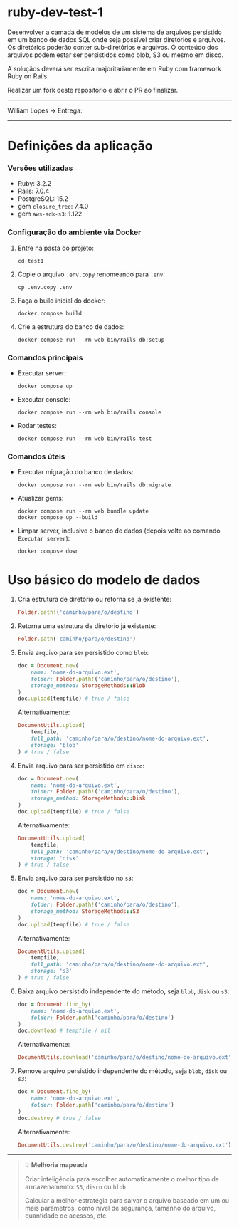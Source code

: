 # ruby-dev-test-1

Desenvolver a camada de modelos de um sistema de arquivos persistido em um banco de dados SQL onde seja possível criar diretórios e arquivos. Os diretórios poderão conter sub-diretórios e arquivos. O conteúdo dos arquivos podem estar ser persistidos como blob, S3 ou mesmo em disco.

A soluçãos deverá ser escrita majoritariamente em Ruby com framework Ruby on Rails.

Realizar um fork deste repositório e abrir o PR ao finalizar.

---

William Lopes -> Entrega:

---

# Definições da aplicação
### Versões utilizadas
* Ruby: 3.2.2
* Rails: 7.0.4
* PostgreSQL: 15.2
* gem `closure_tree`: 7.4.0
* gem `aws-sdk-s3`: 1.122

### Configuração do ambiente via Docker
1. Entre na pasta do projeto:
    ```
    cd test1
    ```
1. Copie o arquivo `.env.copy` renomeando para `.env`:
    ```
    cp .env.copy .env
    ```
1. Faça o build inicial do docker:
   ```
   docker compose build
   ```
1. Crie a estrutura do banco de dados:
    ```
    docker compose run --rm web bin/rails db:setup
    ```

### Comandos principais
* Executar server:
    ```
    docker compose up
    ```
* Executar console:
    ```
    docker compose run --rm web bin/rails console
    ```
* Rodar testes:
    ```
    docker compose run --rm web bin/rails test
    ```

### Comandos úteis
* Executar migração do banco de dados:
    ```
    docker compose run --rm web bin/rails db:migrate
    ```
* Atualizar gems:
    ```
    docker compose run --rm web bundle update
    docker compose up --build
    ```
* Limpar server, inclusive o banco de dados (depois volte ao comando `Executar server`):
    ```
    docker compose down
    ```

# Uso básico do modelo de dados
1. Cria estrutura de diretório ou retorna se já existente:
    ```ruby
    Folder.path!('caminho/para/o/destino')
    ```
1. Retorna uma estrutura de diretório já existente:
    ```ruby
    Folder.path('caminho/para/o/destino')
    ```
1. Envia arquivo para ser persistido como `blob`:
    ```ruby
    doc = Document.new(
        name: 'nome-do-arquivo.ext',
        folder: Folder.path!('caminho/para/o/destino'),
        storage_method: StorageMethods::Blob
    )
    doc.upload(tempfile) # true / false
    ```
    Alternativamente:
    ```ruby
    DocumentUtils.upload(
        tempfile,
        full_path: 'caminho/para/o/destino/nome-do-arquivo.ext',
        storage: 'blob'
    ) # true / false
    ```
1. Envia arquivo para ser persistido em `disco`:
    ```ruby
    doc = Document.new(
        name: 'nome-do-arquivo.ext',
        folder: Folder.path!('caminho/para/o/destino'),
        storage_method: StorageMethods::Disk
    )
    doc.upload(tempfile) # true / false
    ```
    Alternativamente:
    ```ruby
    DocumentUtils.upload(
        tempfile,
        full_path: 'caminho/para/o/destino/nome-do-arquivo.ext',
        storage: 'disk'
    ) # true / false
    ```
1. Envia arquivo para ser persistido no `s3`:
    ```ruby
    doc = Document.new(
        name: 'nome-do-arquivo.ext',
        folder: Folder.path!('caminho/para/o/destino'),
        storage_method: StorageMethods::S3
    )
    doc.upload(tempfile) # true / false
    ```
    Alternativamente:
    ```ruby
    DocumentUtils.upload(
        tempfile,
        full_path: 'caminho/para/o/destino/nome-do-arquivo.ext',
        storage: 's3'
    ) # true / false
    ```
1. Baixa arquivo persistido independente do método, seja `blob`, `disk` ou `s3`:
    ```ruby
    doc = Document.find_by(
        name: 'nome-do-arquivo.ext',
        folder: Folder.path('caminho/para/o/destino')
    )
    doc.download # tempfile / nil
    ```
    Alternativamente:
    ```ruby
    DocumentUtils.download('caminho/para/o/destino/nome-do-arquivo.ext') # tempfile / nil
    ```
1. Remove arquivo persistido independente do método, seja `blob`, `disk` ou `s3`:
    ```ruby
    doc = Document.find_by(
        name: 'nome-do-arquivo.ext',
        folder: Folder.path('caminho/para/o/destino')
    )
    doc.destroy # true / false
    ```
    Alternativamente:
    ```ruby
    DocumentUtils.destroy('caminho/para/o/destino/nome-do-arquivo.ext') # true / false / nil (if !exists?)
    ```
---
> 💡 **Melhoria mapeada**
>
> Criar inteligência para escolher automaticamente o melhor tipo de armazenamento: `S3`, `disco` ou `blob`
>
> Calcular a melhor estratégia para salvar o arquivo baseado em um ou mais parâmetros, como nível de segurança, tamanho do arquivo, quantidade de acessos, etc
